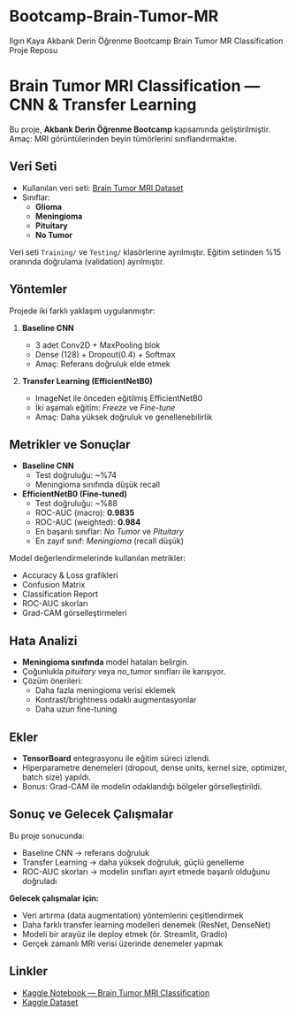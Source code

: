 # Bootcamp-Brain-Tumor-MR
Ilgın Kaya Akbank Derin Öğrenme Bootcamp Brain Tumor MR Classification Proje Reposu
# Brain Tumor MRI Classification — CNN & Transfer Learning

Bu proje, **Akbank Derin Öğrenme Bootcamp** kapsamında geliştirilmiştir.  
Amaç: MRI görüntülerinden beyin tümörlerini sınıflandırmaktıe.  

## Veri Seti
- Kullanılan veri seti: [Brain Tumor MRI Dataset](https://www.kaggle.com/datasets)  
- Sınıflar:
  - **Glioma**
  - **Meningioma**
  - **Pituitary**
  - **No Tumor**

Veri seti `Training/` ve `Testing/` klasörlerine ayrılmıştır. Eğitim setinden %15 oranında doğrulama (validation) ayrılmıştır.



##  Yöntemler
Projede iki farklı yaklaşım uygulanmıştır:

1. **Baseline CNN**  
   - 3 adet Conv2D + MaxPooling blok  
   - Dense (128) + Dropout(0.4) + Softmax  
   - Amaç: Referans doğruluk elde etmek  

2. **Transfer Learning (EfficientNetB0)**  
   - ImageNet ile önceden eğitilmiş EfficientNetB0  
   - İki aşamalı eğitim: *Freeze* ve *Fine-tune*  
   - Amaç: Daha yüksek doğruluk ve genellenebilirlik  



##  Metrikler ve Sonuçlar
- **Baseline CNN**
  - Test doğruluğu: ~%74  
  - Meningioma sınıfında düşük recall  
- **EfficientNetB0 (Fine-tuned)**
  - Test doğruluğu: ~%88  
  - ROC-AUC (macro): **0.9835**  
  - ROC-AUC (weighted): **0.984**  
  - En başarılı sınıflar: *No Tumor* ve *Pituitary*  
  - En zayıf sınıf: *Meningioma* (recall düşük)  

Model değerlendirmelerinde kullanılan metrikler:
- Accuracy & Loss grafikleri  
- Confusion Matrix  
- Classification Report  
- ROC-AUC skorları  
- Grad-CAM görselleştirmeleri  



##  Hata Analizi
- **Meningioma sınıfında** model hataları belirgin.  
- Çoğunlukla *pituitary* veya *no_tumor* sınıfları ile karışıyor.  
- Çözüm önerileri:  
  - Daha fazla meningioma verisi eklemek  
  - Kontrast/brightness odaklı augmentasyonlar  
  - Daha uzun fine-tuning  



##  Ekler
- **TensorBoard** entegrasyonu ile eğitim süreci izlendi.  
- Hiperparametre denemeleri (dropout, dense units, kernel size, optimizer, batch size) yapıldı.  
- Bonus: Grad-CAM ile modelin odaklandığı bölgeler görselleştirildi.  



##  Sonuç ve Gelecek Çalışmalar
Bu proje sonucunda:  
- Baseline CNN → referans doğruluk  
- Transfer Learning → daha yüksek doğruluk, güçlü genelleme  
- ROC-AUC skorları → modelin sınıfları ayırt etmede başarılı olduğunu doğruladı  

**Gelecek çalışmalar için:**  
- Veri artırma (data augmentation) yöntemlerini çeşitlendirmek  
- Daha farklı transfer learning modelleri denemek (ResNet, DenseNet)  
- Modeli bir arayüz ile deploy etmek (ör. Streamlit, Gradio)  
- Gerçek zamanlı MRI verisi üzerinde denemeler yapmak  



##  Linkler
- [Kaggle Notebook — Brain Tumor MRI Classification](https://www.kaggle.com/code/username/brain-tumor-mri-classification)  
- [Kaggle Dataset](https://www.kaggle.com/datasets)  



